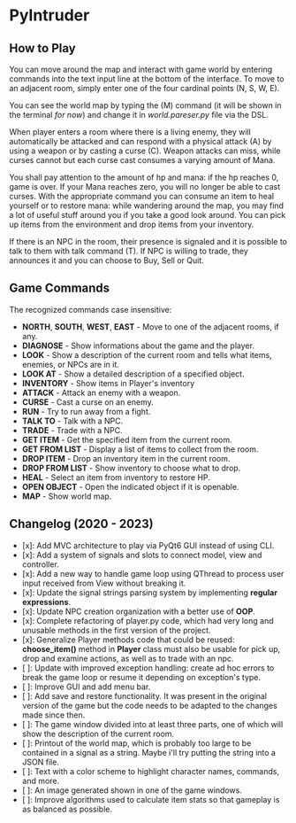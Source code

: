 # PyIntruder

## How to Play

You can move around the map and interact with game world by entering commands into the text input line at the bottom of the interface. 
To move to an adjacent room, simply enter one of the four cardinal points (N, S, W, E).

You can see the world map by typing the (M) command (it will be shown in the terminal *for now*) and change it in *world.pareser.py* file via the DSL.

When player enters a room where there is a living enemy, they will automatically be attacked and can respond with a physical attack (A) by using a weapon or by casting a curse (C).
Weapon attacks can miss, while curses cannot but each curse cast consumes a varying amount of Mana.

You shall pay attention to the amount of hp and mana: if the hp reaches 0, game is over. If your Mana reaches zero, you will no longer be able to cast curses.
With the appropriate command you can consume an item to heal yourself or to restore mana: while wandering around the map, you may find a lot of useful stuff around you if you take a good look around. You can pick up items from the environment and drop items from your inventory.

If there is an NPC in the room, their presence is signaled and it is possible to talk to them with talk command (T). If NPC is willing to trade, they announces it and you can choose to Buy, Sell or Quit.

## Game Commands

The recognized commands case insensitive:

- **NORTH**, **SOUTH**, **WEST**, **EAST** - Move to one of the adjacent rooms, if any.
- **DIAGNOSE** - Show informations about the game and the player.
- **LOOK** - Show a description of the current room and tells what items, enemies, or NPCs are in it.
- **LOOK AT** - Show a detailed description of a specified object.
- **INVENTORY** - Show items in Player's inventory
- **ATTACK** - Attack an enemy with a weapon.
- **CURSE** - Cast a curse on an enemy.
- **RUN** - Try to run away from a fight.
- **TALK TO** - Talk with a NPC.
- **TRADE** - Trade with a NPC.
- **GET ITEM** - Get the specified item from the current room.
- **GET FROM LIST** - Display a list of items to collect from the room.
- **DROP ITEM** - Drop an inventory item in the current room.
- **DROP FROM LIST** - Show inventory to choose what to drop.
- **HEAL** - Select an item from inventory to restore HP.
- **OPEN OBJECT** - Open the indicated object if it is openable.
- **MAP** - Show world map.

## Changelog (2020 - 2023)

- [x]: Add MVC architecture to play via PyQt6 GUI instead of using CLI.
- [x]: Add a system of signals and slots to connect model, view and controller.
- [x]: Add a new way to handle game loop using QThread to process user input received from View without breaking it.
- [x]: Update the signal strings parsing system by implementing **regular expressions**.
- [x]: Update NPC creation organization with a better use of **OOP**.
- [x]: Complete refactoring of player.py code, which had very long and unusable methods in the first version of the project.
- [x]: Generalize Player methods code that could be reused: **choose_item()** method in **Player** class must also be usable for pick up, drop and examine actions, as well as to trade with an npc.
- [ ]: Update with improved exception handling: create ad hoc errors to break the game loop or resume it depending on exception's type.
- [ ]: Improve GUI and add menu bar.
- [ ]: Add save and restore functionality. It was present in the original version of the game but the code needs to be adapted to the changes made since then.
- [ ]: The game window divided into at least three parts, one of which will show the description of the current room.
- [ ]: Printout of the world map, which is probably too large to be contained in a signal as a string. Maybe i'll try putting the string into a JSON file.
- [ ]: Text with a color scheme to highlight character names, commands, and more.
- [ ]: An image generated shown in one of the game windows.
- [ ]: Improve algorithms used to calculate item stats so that gameplay is as balanced as possible.
